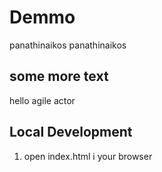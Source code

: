 # Demmo

panathinaikos panathinaikos


## some more text

hello agile actor

## Local Development
1. open index.html i  your browser
